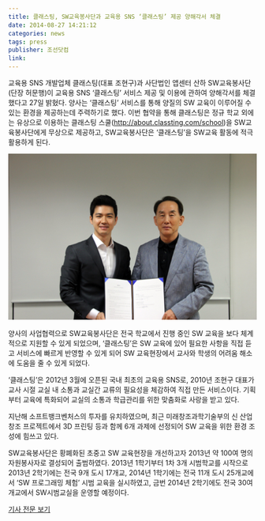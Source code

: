 ```yaml
---
title: 클래스팅, SW교육봉사단과 교육용 SNS ‘클래스팅’ 제공 양해각서 체결
date: 2014-08-27 14:21:12
categories: news
tags: press
publisher: 조선닷컴
link:
---
```

교육용 SNS 개발업체 클래스팅(대표 조현구)과 사단법인 앱센터 산하 SW교육봉사단(단장 허문행)이 교육용 SNS ‘클래스팅’ 서비스 제공 및 이용에 관하여 양해각서를 체결했다고 27일 밝혔다. <!-- more --> 양사는 ‘클래스팅’ 서비스를 통해 양질의 SW 교육이 이루어질 수 있는 환경을 제공하는데 주력하기로 했다.
이번 협약을 통해 클래스팅은 정규 학교 외에는 유상으로 이용하는 클래스팅 스쿨(http://about.classting.com/school)을 SW교육봉사단에게 무상으로 제공하고, SW교육봉사단은 ‘클래스팅’을 SW교육 활동에 적극 활용하게 된다.

![](/images/posts/140827_mou.jpg)

양사의 사업협력으로 SW교육봉사단은 전국 학교에서 진행 중인 SW 교육을 보다 체계적으로 지원할 수 있게 되었으며, ‘클래스팅’은 SW 교육에 있어 필요한 사항을 직접 듣고 서비스에 빠르게 반영할 수 있게 되어 SW 교육현장에서 교사와 학생의 어려움 해소에 도움을 줄 수 있게 되었다.

‘클래스팅’은 2012년 3월에 오픈된 국내 최초의 교육용 SNS로, 2010년 조현구 대표가 교사 시절 교실 내 소통과 교실간 교류의 필요성을 체감하여 직접 만든 서비스이다. 기획부터 교육에 특화되어 교실의 소통과 학급관리를 위한 맞춤화로 사랑을 받고 있다.

지난해 소프트뱅크벤처스의 투자를 유치하였으며, 최근 미래창조과학기술부의 신 산업 창조 프로젝트에서 3D 프린팅 등과 함께 6개 과제에 선정되어 SW 교육을 위한 환경 조성에 힘쓰고 있다.

SW교육봉사단은 황폐화된 초중고 SW 교육현장을 개선하고자 2013년 약 100여 명의 자원봉사자로 결성되어 출범하였다. 2013년 1학기부터 1차 3개 시범학교를 시작으로 2013년 2학기에는 전국 9개 도시 17개교, 2014년 1학기에는 전국 11개 도시 25개교에서 ‘SW 프로그래밍 체험’ 시범 교육을 실시하였고, 금번 2014년 2학기에도 전국 30여 개교에서 SW시범교실을 운영할 예정이다.

[기사 전문 보기](http://app.chosun.com/site/data/html_dir/2014/08/27/2014082701919.html)
